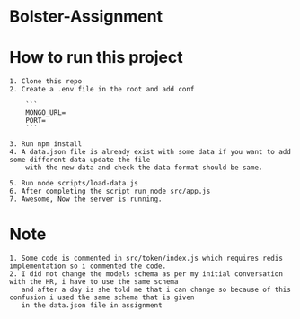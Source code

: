 # Bolster-Assignment

# How to run this project
    1. Clone this repo
    2. Create a .env file in the root and add conf

        ```
        MONGO_URL=
        PORT=
        ```
    
    3. Run npm install
    4. A data.json file is already exist with some data if you want to add some different data update the file
        with the new data and check the data format should be same.

    5. Run node scripts/load-data.js
    6. After completing the script run node src/app.js
    7. Awesome, Now the server is running.

# Note
    1. Some code is commented in src/token/index.js which requires redis implementation so i commented the code.
    2. I did not change the models schema as per my initial conversation with the HR, i have to use the same schema
       and after a day is she told me that i can change so because of this confusion i used the same schema that is given
       in the data.json file in assignment 